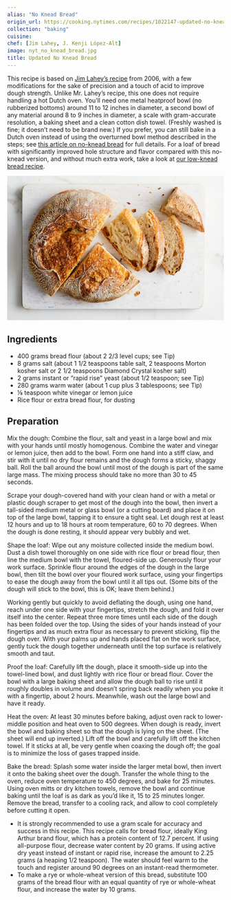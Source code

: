 ```yaml
---
alias: "No Knead Bread"
origin_url: https://cooking.nytimes.com/recipes/1022147-updated-no-knead-bread
collection: "baking"
cuisine: 
chef: [Jim Lahey, J. Kenji López-Alt]
image: nyt_no_knead_bread.jpg
title: Updated No Knead Bread
---
```

This recipe is based on [Jim Lahey’s recipe](https://cooking.nytimes.com/recipes/11376-no-knead-bread) from 2006, with a few modifications for the sake of precision and a touch of acid to improve dough strength. Unlike Mr. Lahey’s recipe, this one does not require handling a hot Dutch oven. You’ll need one metal heatproof bowl (no rubberized bottoms) around 11 to 12 inches in diameter, a second bowl of any material around 8 to 9 inches in diameter, a scale with gram-accurate resolution, a baking sheet and a clean cotton dish towel. (Freshly washed is fine; it doesn’t need to be brand new.) If you prefer, you can still bake in a Dutch oven instead of using the overturned bowl method described in the steps; see [this article on no-knead bread](https://www.nytimes.com/2021/05/03/dining/no-knead-bread-recipes.html) for full details. For a loaf of bread with significantly improved hole structure and flavor compared with this no-knead version, and without much extra work, take a look at [our low-knead bread recipe](https://cooking.nytimes.com/recipes/1022148-low-knead-bread).

![o Knead Bread](/assets/nyt_no_knead_bread.jpg)

## Ingredients

-   400 grams bread flour (about 2 2/3 level cups; see Tip)
-   8 grams salt (about 1 1/2 teaspoons table salt, 2 teaspoons Morton kosher salt or 2 1/2 teaspoons Diamond Crystal kosher salt)
-   2 grams instant or “rapid rise” yeast (about 1/2 teaspoon; see Tip)
-   280 grams warm water (about 1 cup plus 3 tablespoons; see Tip)
-   ⅛ teaspoon white vinegar or lemon juice
-   Rice flour or extra bread flour, for dusting

## Preparation

Mix the dough: Combine the flour, salt and yeast in a large bowl and mix with your hands until mostly homogenous. Combine the water and vinegar or lemon juice, then add to the bowl. Form one hand into a stiff claw, and stir with it until no dry flour remains and the dough forms a sticky, shaggy ball. Roll the ball around the bowl until most of the dough is part of the same large mass. The mixing process should take no more than 30 to 45 seconds.

Scrape your dough-covered hand with your clean hand or with a metal or plastic dough scraper to get most of the dough into the bowl, then invert a tall-sided medium metal or glass bowl (or a cutting board) and place it on top of the large bowl, tapping it to ensure a tight seal. Let dough rest at least 12 hours and up to 18 hours at room temperature, 60 to 70 degrees. When the dough is done resting, it should appear very bubbly and wet.

Shape the loaf: Wipe out any moisture collected inside the medium bowl. Dust a dish towel thoroughly on one side with rice flour or bread flour, then line the medium bowl with the towel, floured-side up. Generously flour your work surface. Sprinkle flour around the edges of the dough in the large bowl, then tilt the bowl over your floured work surface, using your fingertips to ease the dough away from the bowl until it all tips out. (Some bits of the dough will stick to the bowl, this is OK; leave them behind.)

Working gently but quickly to avoid deflating the dough, using one hand, reach under one side with your fingertips, stretch the dough, and fold it over itself into the center. Repeat three more times until each side of the dough has been folded over the top. Using the sides of your hands instead of your fingertips and as much extra flour as necessary to prevent sticking, flip the dough over. With your palms up and hands placed flat on the work surface, gently tuck the dough together underneath until the top surface is relatively smooth and taut.

Proof the loaf: Carefully lift the dough, place it smooth-side up into the towel-lined bowl, and dust lightly with rice flour or bread flour. Cover the bowl with a large baking sheet and allow the dough ball to rise until it roughly doubles in volume and doesn’t spring back readily when you poke it with a fingertip, about 2 hours. Meanwhile, wash out the large bowl and have it ready.

Heat the oven: At least 30 minutes before baking, adjust oven rack to lower-middle position and heat oven to 500 degrees. When dough is ready, invert the bowl and baking sheet so that the dough is lying on the sheet. (The sheet will end up inverted.) Lift off the bowl and carefully lift off the kitchen towel. If it sticks at all, be very gentle when coaxing the dough off; the goal is to minimize the loss of gases trapped inside.

Bake the bread: Splash some water inside the larger metal bowl, then invert it onto the baking sheet over the dough. Transfer the whole thing to the oven, reduce oven temperature to 450 degrees, and bake for 25 minutes. Using oven mitts or dry kitchen towels, remove the bowl and continue baking until the loaf is as dark as you’d like it, 15 to 25 minutes longer. Remove the bread, transfer to a cooling rack, and allow to cool completely before cutting it open.

-   It is strongly recommended to use a gram scale for accuracy and success in this recipe. This recipe calls for bread flour, ideally King Arthur brand flour, which has a protein content of 12.7 percent. If using all-purpose flour, decrease water content by 20 grams. If using active dry yeast instead of instant or rapid rise, increase the amount to 2.25 grams (a heaping 1/2 teaspoon). The water should feel warm to the touch and register around 90 degrees on an instant-read thermometer.
-   To make a rye or whole-wheat version of this bread, substitute 100 grams of the bread flour with an equal quantity of rye or whole-wheat flour, and increase the water by 10 grams.